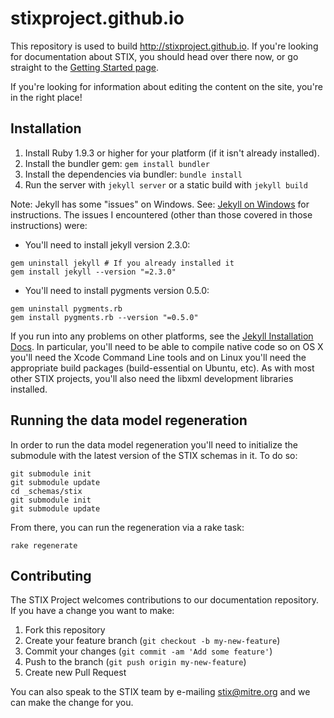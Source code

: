 # stixproject.github.io

This repository is used to build http://stixproject.github.io. If you're looking for documentation about STIX, you should head over there now, or go straight to the [Getting Started page](http://stixproject.github.io/getting-started/).

If you're looking for information about editing the content on the site, you're in the right place!

## Installation

1. Install Ruby 1.9.3 or higher for your platform (if it isn't already installed).
1. Install the bundler gem: `gem install bundler`
1. Install the dependencies via bundler: `bundle install`
1. Run the server with `jekyll server` or a static build with `jekyll build`

Note: Jekyll has some "issues" on Windows. See: [Jekyll on Windows](http://jekyllrb.com/docs/windows/#installation) for instructions. The issues I encountered (other than those covered in those instructions) were:
* You'll need to install jekyll version 2.3.0:

```
gem uninstall jekyll # If you already installed it
gem install jekyll --version "=2.3.0"
```

* You'll need to install pygments version 0.5.0:

```
gem uninstall pygments.rb
gem install pygments.rb --version "=0.5.0"
```

If you run into any problems on other platforms, see the [Jekyll Installation Docs](http://jekyllrb.com/docs/installation/). In particular, you'll need to be able to compile native code so on OS X you'll need the Xcode Command Line tools and on Linux you'll need the appropriate build packages (build-essential on Ubuntu, etc). As with most other STIX projects, you'll also need the libxml development libraries installed.

## Running the data model regeneration

In order to run the data model regeneration you'll need to initialize the submodule with the latest version of the STIX schemas in it. To do so:

```
git submodule init
git submodule update
cd _schemas/stix
git submodule init
git submodule update
```

From there, you can run the regeneration via a rake task:

```
rake regenerate
```

## Contributing

The STIX Project welcomes contributions to our documentation repository. If you have a change you want to make:

1. Fork this repository
2. Create your feature branch (`git checkout -b my-new-feature`)
3. Commit your changes (`git commit -am 'Add some feature'`)
4. Push to the branch (`git push origin my-new-feature`)
5. Create new Pull Request

You can also speak to the STIX team by e-mailing stix@mitre.org and we can make the change for you.
